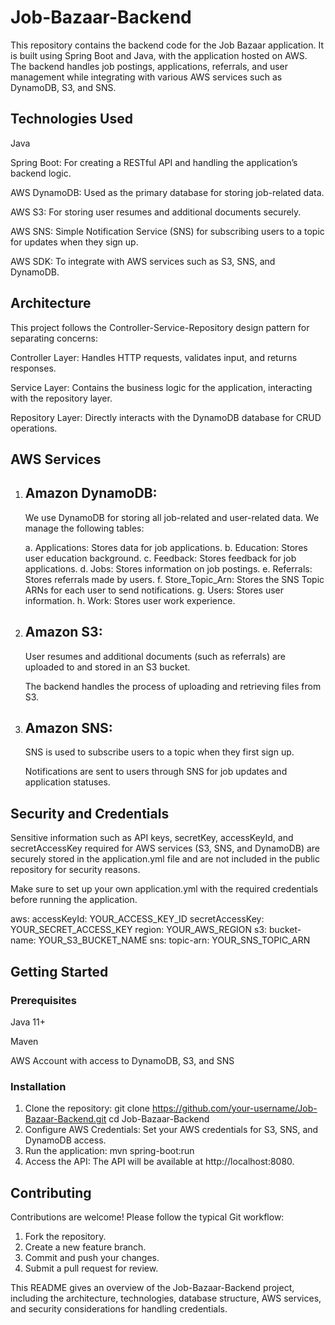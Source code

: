 # Job-Bazaar-Backend
This repository contains the backend code for the Job Bazaar application. It is built using Spring Boot and Java, with the application hosted on AWS. The backend handles job postings, applications, referrals, and user management while integrating 
with various AWS services such as DynamoDB, S3, and SNS.

## Technologies Used

Java

Spring Boot: For creating a RESTful API and handling the application’s backend logic.

AWS DynamoDB: Used as the primary database for storing job-related data.

AWS S3: For storing user resumes and additional documents securely.

AWS SNS: Simple Notification Service (SNS) for subscribing users to a topic for updates when they sign up.

AWS SDK: To integrate with AWS services such as S3, SNS, and DynamoDB.

## Architecture
This project follows the Controller-Service-Repository design pattern for separating concerns:

Controller Layer: Handles HTTP requests, validates input, and returns responses.

Service Layer: Contains the business logic for the application, interacting with the repository layer.

Repository Layer: Directly interacts with the DynamoDB database for CRUD operations.

## AWS Services
1. ## Amazon DynamoDB:
   We use DynamoDB for storing all job-related and user-related data. We manage the following tables:

    a. Applications: Stores data for job applications.
    b. Education: Stores user education background.
    c. Feedback: Stores feedback for job applications.
    d. Jobs: Stores information on job postings.
    e. Referrals: Stores referrals made by users.
    f. Store_Topic_Arn: Stores the SNS Topic ARNs for each user to send notifications.
    g. Users: Stores user information.
    h. Work: Stores user work experience.
2. ## Amazon S3:
    User resumes and additional documents (such as referrals) are uploaded to and stored in an S3 bucket.
    
    The backend handles the process of uploading and retrieving files from S3.

3. ## Amazon SNS:
   SNS is used to subscribe users to a topic when they first sign up.
   
   Notifications are sent to users through SNS for job updates and application statuses.
## Security and Credentials
Sensitive information such as API keys, secretKey, accessKeyId, and secretAccessKey required for AWS services (S3, SNS, and DynamoDB) are securely stored in the application.yml file and are not included in the public repository for security reasons.

Make sure to set up your own application.yml with the required credentials before running the application.

aws:
  accessKeyId: YOUR_ACCESS_KEY_ID
  secretAccessKey: YOUR_SECRET_ACCESS_KEY
  region: YOUR_AWS_REGION
  s3:
    bucket-name: YOUR_S3_BUCKET_NAME
  sns:
    topic-arn: YOUR_SNS_TOPIC_ARN

## Getting Started
### Prerequisites
Java 11+

Maven

AWS Account with access to DynamoDB, S3, and SNS

### Installation
1. Clone the repository:
   git clone https://github.com/your-username/Job-Bazaar-Backend.git
   cd Job-Bazaar-Backend
2. Configure AWS Credentials: Set your AWS credentials for S3, SNS, and DynamoDB access.
3. Run the application: mvn spring-boot:run
4. Access the API: The API will be available at http://localhost:8080.

## Contributing
Contributions are welcome! Please follow the typical Git workflow:

1. Fork the repository.
2. Create a new feature branch.
3. Commit and push your changes.
4. Submit a pull request for review.

This README gives an overview of the Job-Bazaar-Backend project, including the architecture, technologies, database structure, AWS services, and security considerations for handling credentials.

